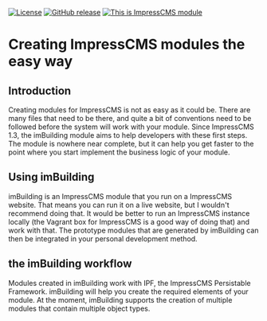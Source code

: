 [![License](https://img.shields.io/github/license/ImpressModules/imbuilding.svg)](License.txt) [![GitHub release](https://img.shields.io/github/release/ImpressModules/imbuilding.svg)](https://github.com/ImpressModules/imbuilding/releases) [![This is ImpressCMS module](https://img.shields.io/badge/ImpressCMS-module-F3AC03.svg?maxAge=2592000)](http://impresscms.org)

# Creating ImpressCMS modules the easy way
 
## Introduction
Creating modules for ImpressCMS is not as easy as it could be. There are many files that need to be there, and quite a bit of conventions need to be followed before the system will work with your module.
Since ImpressCMS 1.3, the imBuilding module aims to help developers with these first steps. The module is nowhere near complete, but it can help you get faster to the point where you start implement the business logic of your module.
 
## Using imBuilding
imBuilding is an ImpressCMS module that you run on a ImpressCMS website. That means you can run it on a live website, but I wouldn't recommend doing that. It would be better to run an ImpressCMS instance locally (the Vagrant box for ImpressCMS is a good way of doing that) and work with that. The prototype modules that are generated by imBuilding can then be integrated in your personal development method.

## the imBuilding workflow
Modules created in imBuilding work with IPF, the ImpressCMS Persistable Framework. imBuilding will help you create the required elements of your module. At the moment, imBuilding supports the creation of multiple modules that contain multiple object types.

